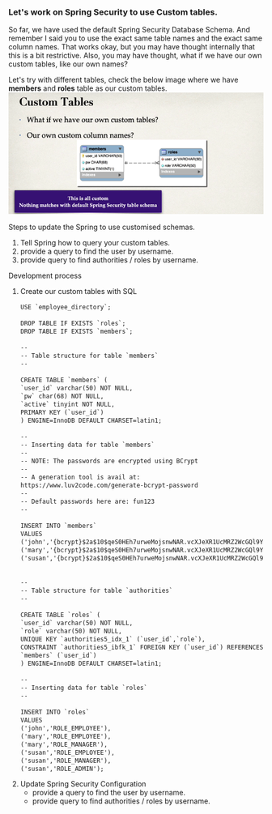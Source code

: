 ### Let's work on Spring Security to use Custom tables.

So far, we have used the default Spring Security Database Schema. And remember I said you to use the exact same table names 
and the exact same column names. That works okay, but you may have thought internally that this is a bit restrictive. 
Also, you may have thought, what if we have our own custom tables, like our own names?

Let's try with different tables, check the below image where we have **members** and **roles** table as our custom tables.
![img.png](Images/customTables.png)

Steps to update the Spring to use customised schemas.
1. Tell Spring how to query your custom tables.
2. provide a query to find the user by username.
3. provide query to find authorities / roles by username.

Development process
1. Create our custom tables with SQL
   ```mysql-sql
   USE `employee_directory`;

   DROP TABLE IF EXISTS `roles`;
   DROP TABLE IF EXISTS `members`;

   --
   -- Table structure for table `members`
   --

   CREATE TABLE `members` (
   `user_id` varchar(50) NOT NULL,
   `pw` char(68) NOT NULL,
   `active` tinyint NOT NULL,
   PRIMARY KEY (`user_id`)
   ) ENGINE=InnoDB DEFAULT CHARSET=latin1;
   
   --
   -- Inserting data for table `members`
   --
   -- NOTE: The passwords are encrypted using BCrypt
   --
   -- A generation tool is avail at: https://www.luv2code.com/generate-bcrypt-password
   --
   -- Default passwords here are: fun123
   --
   
   INSERT INTO `members`
   VALUES
   ('john','{bcrypt}$2a$10$qeS0HEh7urweMojsnwNAR.vcXJeXR1UcMRZ2WcGQl9YeuspUdgF.q',1),
   ('mary','{bcrypt}$2a$10$qeS0HEh7urweMojsnwNAR.vcXJeXR1UcMRZ2WcGQl9YeuspUdgF.q',1),
   ('susan','{bcrypt}$2a$10$qeS0HEh7urweMojsnwNAR.vcXJeXR1UcMRZ2WcGQl9YeuspUdgF.q',1);
   
   
   --
   -- Table structure for table `authorities`
   --
   
   CREATE TABLE `roles` (
   `user_id` varchar(50) NOT NULL,
   `role` varchar(50) NOT NULL,
   UNIQUE KEY `authorities5_idx_1` (`user_id`,`role`),
   CONSTRAINT `authorities5_ibfk_1` FOREIGN KEY (`user_id`) REFERENCES `members` (`user_id`)
   ) ENGINE=InnoDB DEFAULT CHARSET=latin1;
   
   --
   -- Inserting data for table `roles`
   --
   
   INSERT INTO `roles`
   VALUES
   ('john','ROLE_EMPLOYEE'),
   ('mary','ROLE_EMPLOYEE'),
   ('mary','ROLE_MANAGER'),
   ('susan','ROLE_EMPLOYEE'),
   ('susan','ROLE_MANAGER'),
   ('susan','ROLE_ADMIN');

   ```
2. Update Spring Security Configuration
   - provide a query to find the user by username.
   - provide query to find authorities / roles by username.
